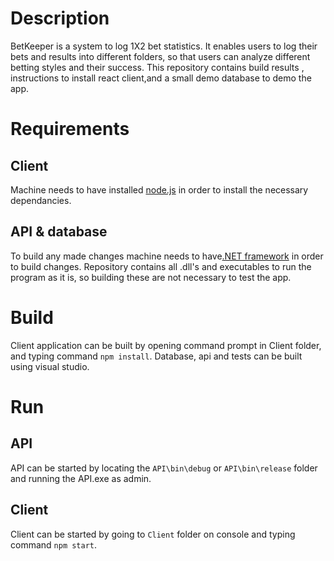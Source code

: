 # Description
BetKeeper is a system to log 1X2 bet statistics. It enables users to log their bets and results into different folders, so that users can analyze different betting styles and their success. 
This repository contains build results , instructions to install react client,and a small demo database to demo the app.

# Requirements

## Client
Machine needs to have installed [node.js](https://nodejs.org/en/) in order to install the necessary dependancies.

## API & database
To build any made changes machine needs to have[.NET framework](https://www.microsoft.com/net/download) in order to build changes. 
Repository contains all .dll's and executables to run the program as it is, so building these are not necessary to test the app.

# Build
Client application can be built by opening command prompt in Client folder, and typing command `npm install`.
Database, api and tests can be built using visual studio.

# Run

## API 
API can be started by locating the `API\bin\debug` or 
`API\bin\release` folder and running the API.exe as admin.

## Client
Client can be started by going to `Client` folder on console and typing command `npm start`.